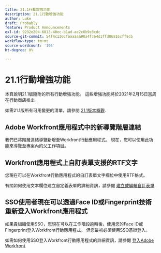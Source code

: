 ```yaml
---
title: 21.1行動增強功能
description: 21.1行動增強功能
author: Luke
draft: Probably
feature: Product Announcements
exl-id: 9232e204-6813-40ec-b1ad-ae2c0b9e8cdc
source-git-commit: 54f4c136cfaaaaaa90a4fc64d3ffd06816cff9cb
workflow-type: tm+mt
source-wordcount: '194'
ht-degree: 0%

---
```


# 21.1行動增強功能

本頁說明21.1版隨附的所有行動增強功能。 這些增強功能將於2021年2月15日當周在行動商店推出。

如需21.1版所有可用變更的清單，請參閱 [21.1版本概觀](../../../product-announcements/product-releases/21.1-release-activity/21-1-release-overview.md).

## Adobe Workfront應用程式中的新導覽階層連結

我們已將階層連結導覽新增至Workfront行動應用程式。 現在，您可以使用此功能來導覽至專案內的父工作項目。

## Workfront應用程式上自訂表單支援的RTF文字

您現在可以在Workfront行動應用程式的自訂表單文字欄位中使用RTF格式。

有關如何使用文本欄位建立自定義表單的詳細資訊，請參閱 [建立或編輯自訂表單](../../../administration-and-setup/customize-workfront/create-manage-custom-forms/create-or-edit-a-custom-form.md).

## SSO使用者現在可以透過Face ID或Fingerprint技術重新登入Workfront應用程式

如果貴組織使用SSO，您現在可以在工作階段逾時後，使用您的Face ID或Fingerprint登入Workfront行動應用程式。 但您最初必須使用SSO憑證登入。

如需如何使用SSO登入Workfront行動應用程式的詳細資訊，請參閱 [登入Adobe Workfront](../../../workfront-basics/manage-your-account-and-profile/managing-your-workfront-account/log-in-to-workfront.md).
